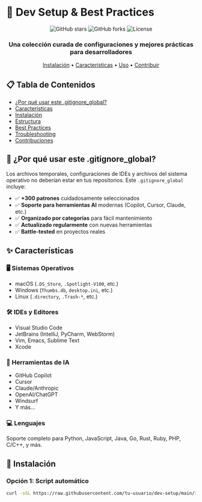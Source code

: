 # 🚀 Dev Setup & Best Practices

<div align="center">

![GitHub stars](https://img.shields.io/github/stars/tu-usuario/dev-setup?style=social)
![GitHub forks](https://img.shields.io/github/forks/tu-usuario/dev-setup?style=social)
![License](https://img.shields.io/badge/license-MIT-blue.svg)

### Una colección curada de configuraciones y mejores prácticas para desarrolladores

[Instalación](#instalación) • [Características](#características) • [Uso](#uso) • [Contribuir](#contribuir)

</div>

## 📋 Tabla de Contenidos

- [¿Por qué usar este .gitignore_global?](#por-qué-usar-este-gitignoreglobal)
- [Características](#características)
- [Instalación](#instalación)
- [Estructura](#estructura)
- [Best Practices](#best-practices)
- [Troubleshooting](#troubleshooting)
- [Contribuciones](#contribuciones)

## 🤔 ¿Por qué usar este .gitignore_global?

Los archivos temporales, configuraciones de IDEs y archivos del sistema operativo no deberían estar en tus repositorios. Este `.gitignore_global` incluye:

- ✅ **+300 patrones** cuidadosamente seleccionados
- ✅ **Soporte para herramientas AI** modernas (Copilot, Cursor, Claude, etc.)
- ✅ **Organizado por categorías** para fácil mantenimiento
- ✅ **Actualizado regularmente** con nuevas herramientas
- ✅ **Battle-tested** en proyectos reales

## ✨ Características

### 🖥️ Sistemas Operativos
- macOS (`.DS_Store`, `.Spotlight-V100`, etc.)
- Windows (`Thumbs.db`, `desktop.ini`, etc.)
- Linux (`.directory`, `.Trash-*`, etc.)

### 🛠️ IDEs y Editores
- Visual Studio Code
- JetBrains (IntelliJ, PyCharm, WebStorm)
- Vim, Emacs, Sublime Text
- Xcode

### 🤖 Herramientas de IA
- GitHub Copilot
- Cursor
- Claude/Anthropic
- OpenAI/ChatGPT
- Windsurf
- Y más...

### 💻 Lenguajes
Soporte completo para Python, JavaScript, Java, Go, Rust, Ruby, PHP, C/C++, y más.

## 🚀 Instalación

### Opción 1: Script automático

```bash
curl -sSL https://raw.githubusercontent.com/tu-usuario/dev-setup/main/install.sh | bash
